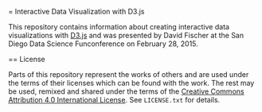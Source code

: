 = Interactive Data Visualization with D3.js

This repository contains information about creating interactive data
visualizations with [D3.js][] and was presented by David Fischer at
the San Diego Data Science Funconference on February 28, 2015.

[D3.js]: http://d3js.org


== License

Parts of this repository represent the works of others and are used under
the terms of their licenses which can be found with the work. The rest may
be used, remixed and shared under the terms of the
[Creative Commons Attribution 4.0 International License][cc-by-4.0].
See `LICENSE.txt` for details.

[cc-by-4.0]: http://creativecommons.org/licenses/by/4.0/
